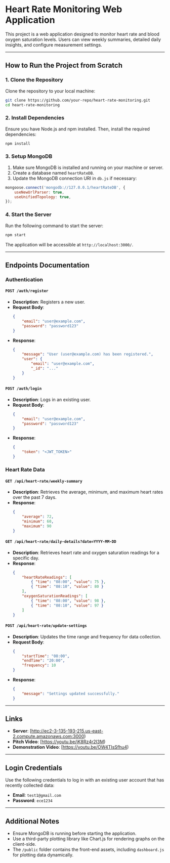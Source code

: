 # Heart Rate Monitoring Web Application

This project is a web application designed to monitor heart rate and blood oxygen saturation levels. Users can view weekly summaries, detailed daily insights, and configure measurement settings.

---

## **How to Run the Project from Scratch**

### **1. Clone the Repository**

Clone the repository to your local machine:
```bash
git clone https://github.com/your-repo/heart-rate-monitoring.git
cd heart-rate-monitoring
```

### **2. Install Dependencies**

Ensure you have Node.js and npm installed. Then, install the required dependencies:
```bash
npm install
```

### **3. Setup MongoDB**

1. Make sure MongoDB is installed and running on your machine or server.
2. Create a database named `heartRateDB`.
3. Update the MongoDB connection URI in `db.js` if necessary:
```javascript
mongoose.connect('mongodb://127.0.0.1/heartRateDB', {
    useNewUrlParser: true,
    useUnifiedTopology: true,
});
```

### **4. Start the Server**

Run the following command to start the server:
```bash
npm start
```

The application will be accessible at `http://localhost:3000/`.

---

## **Endpoints Documentation**

### **Authentication**

#### `POST /auth/register`
- **Description**: Registers a new user.
- **Request Body**:
  ```json
  {
      "email": "user@example.com",
      "password": "password123"
  }
  ```
- **Response**:
  ```json
  {
      "message": "User (user@example.com) has been registered.",
      "user": {
          "email": "user@example.com",
          "_id": "..."
      }
  }
  ```

#### `POST /auth/login`
- **Description**: Logs in an existing user.
- **Request Body**:
  ```json
  {
      "email": "user@example.com",
      "password": "password123"
  }
  ```
- **Response**:
  ```json
  {
      "token": "<JWT_TOKEN>"
  }
  ```

### **Heart Rate Data**

#### `GET /api/heart-rate/weekly-summary`
- **Description**: Retrieves the average, minimum, and maximum heart rates over the past 7 days.
- **Response**:
  ```json
  {
      "average": 72,
      "minimum": 60,
      "maximum": 90
  }
  ```

#### `GET /api/heart-rate/daily-details?date=YYYY-MM-DD`
- **Description**: Retrieves heart rate and oxygen saturation readings for a specific day.
- **Response**:
  ```json
  {
      "heartRateReadings": [
          { "time": "08:00", "value": 75 },
          { "time": "08:10", "value": 80 }
      ],
      "oxygenSaturationReadings": [
          { "time": "08:00", "value": 98 },
          { "time": "08:10", "value": 97 }
      ]
  }
  ```

#### `POST /api/heart-rate/update-settings`
- **Description**: Updates the time range and frequency for data collection.
- **Request Body**:
  ```json
  {
      "startTime": "08:00",
      "endTime": "20:00",
      "frequency": 10
  }
  ```
- **Response**:
  ```json
  {
      "message": "Settings updated successfully."
  }
  ```

---

## **Links**

- **Server**: [http://ec2-3-135-193-215.us-east-2.compute.amazonaws.com:3000)
- **Pitch Video**: [https://youtu.be/jK8Rz4r2I3M)
- **Demonstration Video**: [https://youtu.be/OW4TIsSfhu4)

---

## **Login Credentials**

Use the following credentials to log in with an existing user account that has recently collected data:

- **Email**: `test1@gmail.com`
- **Password**: `ece1234`

---

## **Additional Notes**

- Ensure MongoDB is running before starting the application.
- Use a third-party plotting library like Chart.js for rendering graphs on the client-side.
- The `/public` folder contains the front-end assets, including `dashboard.js` for plotting data dynamically.

